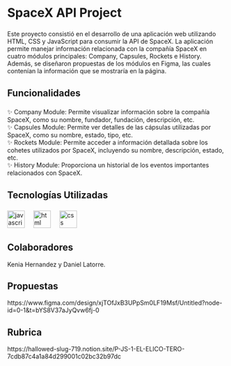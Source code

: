 <h1 align="left">SpaceX API Project</h1>

###

<p align="left">Este proyecto consistió en el desarrollo de una aplicación web utilizando HTML, CSS y JavaScript para consumir la API de SpaceX. La aplicación permite manejar información relacionada con la compañía SpaceX en cuatro módulos principales: Company, Capsules, Rockets e History. Además, se diseñaron propuestas de los módulos en Figma, las cuales contenían la información que se mostraría en la página.</p>

###

<h2 align="left">Funcionalidades</h2>

###

<p align="left">✨ Company Module: Permite visualizar información sobre la compañía SpaceX, como su nombre, fundador, fundación, descripción, etc.<br>✨ Capsules Module: Permite ver detalles de las cápsulas utilizadas por SpaceX, como su nombre, estado, tipo, etc.<br>✨ Rockets Module: Permite acceder a información detallada sobre los cohetes utilizados por SpaceX, incluyendo su nombre, descripción, estado, etc.<br>✨ History Module: Proporciona un historial de los eventos importantes relacionados con SpaceX.</p>

###

<h2 align="left">Tecnologías Utilizadas</h2>

###

<div align="left">
  <img src="https://cdn.jsdelivr.net/gh/devicons/devicon/icons/javascript/javascript-original.svg" height="40" alt="javascript logo"  />
  <img width="12" />
  <img src="https://cdn-icons-png.flaticon.com/512/174/174854.png" height="40" alt="html logo"  />
  <img width="12" />
  <img src="https://cdn.icon-icons.com/icons2/2415/PNG/512/css_plain_logo_icon_146573.png" height="40" alt="css logo"  />
  <img width="12" />
</div>

###

<h2 align="left">Colaboradores</h2>

<p align="left">Kenia Hernandez y Daniel Latorre.</p>

###

<h2 align="left">Propuestas</h2>

<p align="left">https://www.figma.com/design/xjTOfJxB3UPpSm0LF19Msf/Untitled?node-id=0-1&t=bYS8V37aJyQvw6fj-0</p>

###

<h2 align="left">Rubrica</h2>

<p align="left">https://hallowed-slug-719.notion.site/P-JS-1-EL-ELICO-TERO-7cdb87c4a1a84d299001c02bc32b97dc</p>

###